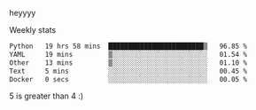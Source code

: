 heyyyy

Weekly stats
<!--START_SECTION:waka-->

```txt
Python   19 hrs 58 mins  ████████████████████████▒   96.85 %
YAML     19 mins         ▒░░░░░░░░░░░░░░░░░░░░░░░░   01.54 %
Other    13 mins         ▒░░░░░░░░░░░░░░░░░░░░░░░░   01.10 %
Text     5 mins          ░░░░░░░░░░░░░░░░░░░░░░░░░   00.45 %
Docker   0 secs          ░░░░░░░░░░░░░░░░░░░░░░░░░   00.05 %
```

<!--END_SECTION:waka-->
5 is greater than 4 :)
